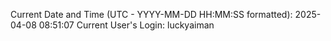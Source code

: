 Current Date and Time (UTC - YYYY-MM-DD HH:MM:SS formatted): 2025-04-08 08:51:07
Current User's Login: luckyaiman
